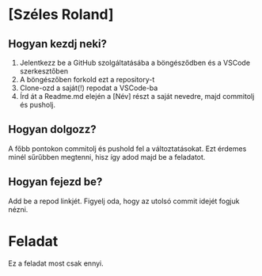 # [Széles Roland]


## Hogyan kezdj neki?

1. Jelentkezz be a GitHub szolgáltatásába a böngésződben és a VSCode szerkesztőben
2. A böngészőben forkold ezt a repository-t
3. Clone-ozd a saját(!) repodat a VSCode-ba
4. Írd át a Readme.md elején a [Név] részt a saját nevedre, majd commitolj és pusholj.

## Hogyan dolgozz?

A főbb pontokon commitolj és pushold fel a változtatásokat. Ezt érdemes minél sűrűbben megtenni, hisz így adod majd be a feladatot.

## Hogyan fejezd be?

Add be a repod linkjét. Figyelj oda, hogy az utolsó commit idejét fogjuk nézni.

# Feladat

Ez a feladat most csak ennyi.

